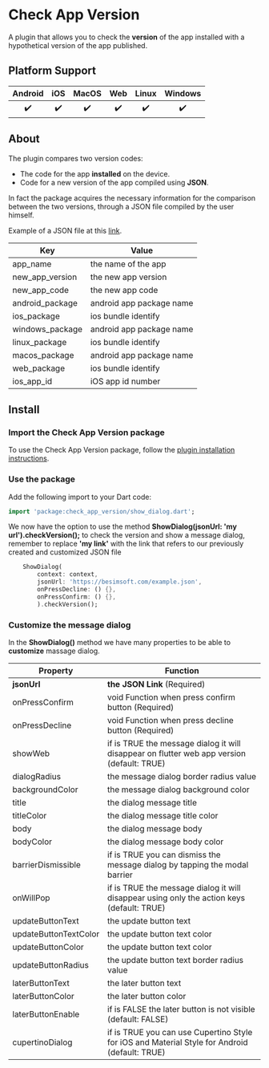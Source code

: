 # Check App Version

A plugin that allows you to check the **version** of the app installed with a hypothetical version of the app published.


## Platform Support

| Android | iOS | MacOS | Web | Linux | Windows |
| :-----: | :-: | :---: | :-: | :---: | :-----: |
|   ✔️    | ✔️  |  ✔️   | ✔️  |  ✔️   |   ✔️    |

## About

The plugin compares two version codes:
- The code for the app **installed** on the device.
- Code for a new version of the app compiled using **JSON**.

In fact the package acquires the necessary information for the comparison between the two versions,
through a JSON file compiled by the user himself.

Example of a JSON file at this [link](https://github.com/enzo-desimone/check_app_version/blob/master/example/example.json).

| Key             |       Value |
|-----------------| ------------- |
| app_name        | the name of the app  |
| new_app_version | the new app version  |
| new_app_code    | the new app code  |
| android_package | android app package name  |
| ios_package     | ios bundle identify  |
| windows_package | android app package name  |
| linux_package   | ios bundle identify  |
| macos_package   | android app package name  |
| web_package     | ios bundle identify  |
| ios_app_id      | iOS app id number  |

## Install


### Import the Check App Version package
To use the Check App Version package, follow the [plugin installation instructions](https://pub.dev/packages/check_app_version/install).

### Use the package

Add the following import to your Dart code:
```dart
import 'package:check_app_version/show_dialog.dart';
```

We now have the option to use the method **ShowDialog(jsonUrl: 'my url').checkVersion();**
to check the version and show a message dialog, remember to replace **'my link'** with the link that
refers to our previously created and customized JSON file

```dart
    ShowDialog(
        context: context,
        jsonUrl: 'https://besimsoft.com/example.json',
        onPressDecline: () {},
        onPressConfirm: () {},
        ).checkVersion();
```

### Customize the message dialog

In the **ShowDialog()** method we have many properties to be able to **customize** massage dialog.


| Property           |       Function |
| ------------- | ------------- |
| **jsonUrl**  | **the JSON Link** (Required) |
| onPressConfirm  | void Function when press confirm button (Required) |
| onPressDecline  | void Function when press decline button (Required) |
| showWeb  | if is TRUE the message dialog it will disappear on flutter web app version (default: TRUE) |
| dialogRadius  | the message dialog border radius value  |
| backgroundColor  | the message dialog background color  |
| title  | the dialog message title  |
| titleColor  | the dialog message title color  |
| body  | the dialog message body  |
| bodyColor  | the dialog message body color  |
| barrierDismissible  | if is TRUE you can dismiss the message dialog by tapping the modal barrier  |
| onWillPop  | if is TRUE the message dialog it will disappear using only the action keys (default: TRUE)   |
| updateButtonText  | the update button text  |
| updateButtonTextColor  | the update button text color  |
| updateButtonColor  | the update button text color  |
| updateButtonRadius  | the update button text border radius value  |
| laterButtonText  | the later button text  |
| laterButtonColor  | the later button color  |
| laterButtonEnable  | if is FALSE the later button is not visible (default: FALSE)  |
| cupertinoDialog  | if is TRUE you can use Cupertino Style for iOS and Material Style for Android (default: TRUE)  |
